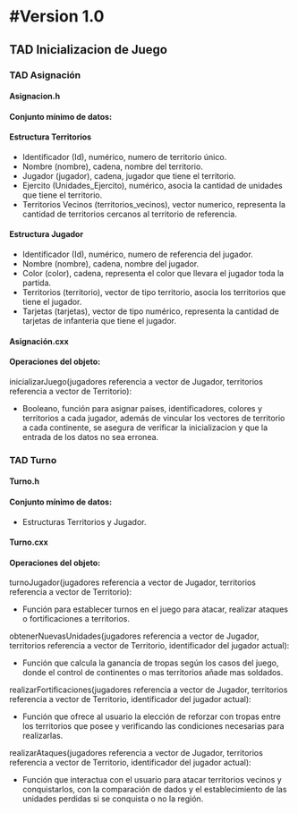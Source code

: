 # #Version 1.0
## TAD Inicializacion de Juego
### TAD Asignación
#### Asignacion.h
#### Conjunto mínimo de datos:
#### Estructura Territorios
- Identificador (Id), numérico, numero de territorio único.
- Nombre (nombre), cadena, nombre del territorio.
- Jugador (jugador), cadena, jugador que tiene el territorio.
- Ejercito (Unidades_Ejercito), numérico, asocia la cantidad de unidades que tiene el territorio.
- Territorios Vecinos (territorios_vecinos), vector numerico, representa la cantidad de territorios cercanos al territorio de referencia. 
#### Estructura Jugador
- Identificador (Id), numérico, numero de referencia del jugador.
- Nombre (nombre), cadena, nombre del jugador.
- Color (color), cadena, representa el color que llevara el jugador toda la partida.
- Territorios (territorio), vector de tipo territorio, asocia los territorios que tiene el jugador.
- Tarjetas (tarjetas), vector de tipo numérico, representa la cantidad de tarjetas de infanteria que tiene el jugador.
#### Asignación.cxx
#### Operaciones del objeto:

inicializarJuego(jugadores referencia a vector de Jugador, territorios referencia a vector de Territorio):
- Booleano, función para asignar paises, identificadores, colores y territorios a cada jugador, además de vincular los vectores de territorio a cada continente, se asegura de verificar la inicializacion y que la entrada de los datos no sea erronea.

### TAD Turno
#### Turno.h
#### Conjunto mínimo de datos:
- Estructuras Territorios y Jugador.
#### Turno.cxx
#### Operaciones del objeto:

turnoJugador(jugadores referencia a vector de Jugador, territorios referencia a vector de Territorio):
- Función para establecer turnos en el juego para atacar, realizar ataques o fortificaciones a territorios.

obtenerNuevasUnidades(jugadores referencia a vector de Jugador, territorios referencia a vector de Territorio, identificador del jugador actual):
- Función que calcula la ganancia de tropas según los casos del juego, donde el control de continentes o mas territorios añade mas soldados.

realizarFortificaciones(jugadores referencia a vector de Jugador, territorios referencia a vector de Territorio, identificador del jugador actual):
- Función que ofrece al usuario la elección de reforzar con tropas entre los territorios que posee y verificando las condiciones necesarias para realizarlas.

realizarAtaques(jugadores referencia a vector de Jugador, territorios referencia a vector de Territorio, identificador del jugador actual):
- Función que interactua con el usuario para atacar territorios vecinos y conquistarlos, con la comparación de dados y el establecimiento de las unidades perdidas si se conquista o no la región.
